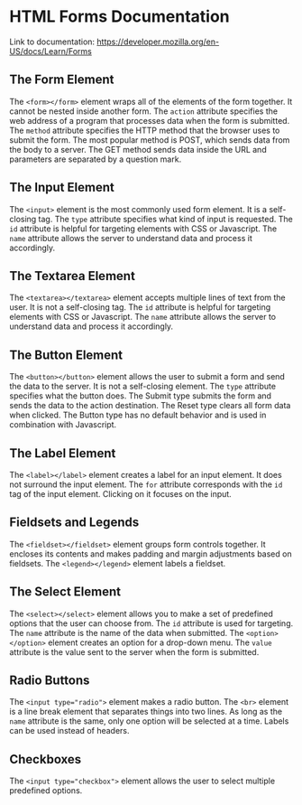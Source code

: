 # HTML Forms Documentation

Link to documentation: https://developer.mozilla.org/en-US/docs/Learn/Forms

## The Form Element

The `<form></form>` element wraps all of the elements of the form together. It cannot be nested inside another form. The `action` attribute specifies the web address of a program that processes data when the form is submitted. The `method` attribute specifies the HTTP method that the browser uses to submit the form. The most popular method is POST, which sends data from the body to a server. The GET method sends data inside the URL and parameters are separated by a question mark.

## The Input Element

The `<input>` element is the most commonly used form element. It is a self-closing tag. The `type` attribute specifies what kind of input is requested. The `id` attribute is helpful for targeting elements with CSS or Javascript. The `name` attribute allows the server to understand data and process it accordingly.

## The Textarea Element

The `<textarea></textarea>` element accepts multiple lines of text from the user. It is not a self-closing tag. The `id` attribute is helpful for targeting elements with CSS or Javascript. The `name` attribute allows the server to understand data and process it accordingly.

## The Button Element

The `<button></button>` element allows the user to submit a form and send the data to the server. It is not a self-closing element. The `type` attribute specifies what the button does. The Submit type submits the form and sends the data to the action destination. The Reset type clears all form data when clicked. The Button type has no default behavior and is used in combination with Javascript.

## The Label Element

The `<label></label>` element creates a label for an input element. It does not surround the input element. The `for` attribute corresponds with the `id` tag of the input element. Clicking on it focuses on the input.

## Fieldsets and Legends

The `<fieldset></fieldset>` element groups form controls together. It encloses its contents and makes padding and margin adjustments based on fieldsets. The `<legend></legend>` element labels a fieldset.

## The Select Element

The `<select></select>` element allows you to make a set of predefined options that the user can choose from. The `id` attribute is used for targeting. The `name` attribute is the name of the data when submitted. The `<option></option>` element creates an option for a drop-down menu. The `value` attribute is the value sent to the server when the form is submitted.

## Radio Buttons

The `<input type="radio">` element makes a radio button. The `<br>` element is a line break element that separates things into two lines. As long as the `name` attribute is the same, only one option will be selected at a time. Labels can be used instead of headers.

## Checkboxes

The `<input type="checkbox">` element allows the user to select multiple predefined options.